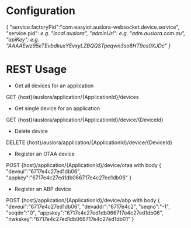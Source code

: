 # Configuration

{
     "service.factoryPid":"com.easyiot.auslora-websocket.device.service",
     "service.pid":<var> e.g. "local.auslora",
     "adminUrl":<var> e.g. "adm.auslora.com.au",
     "apiKey":<var> e.g. "AAAAEwz95eTEvbdkuxYEvxyLZBQQSTpeqwn3so8HT9os0XJDc"
}   

# REST Usage

- Get all devices for an application 

GET {host}/auslora/application/{ApplicationId}/devices

- Get single device for an application 

GET {host}/auslora/application/{ApplicationId}/device/{DeviceId}

- Delete device

DELETE {host}/auslora/application/{ApplicationId}/device/{DeviceId}

- Register an OTAA device

POST {host}/application/{ApplicationId}/device/otaa with body 
	{
		"deveui":"6717e4c27ed1db06",
		"appkey":"6717e4c27ed1db066717e4c27ed1db06"
	}
	
- Register an ABP device

POST {host}/application/{ApplicationId}/device/abp with body 
	{
		"deveui":"6717e4c27ed1db06",
		"devaddr":"6717e4c2",
		"seqno":"-1",
		"seqdn":"0",
		"appskey":"6717e4c27ed1db066717e4c27ed1db06",
		"nwkskey":"6717e4c27ed1db066717e4c27ed1db01"
	}